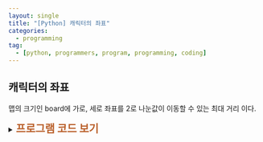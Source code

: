 ```yaml
---
layout: single
title: "[Python] 캐릭터의 좌표"
categories:
  - programming
tag:
  - [python, programmers, program, programming, coding]
---
```


## 캐릭터의 좌표  

맵의 크기인 board에 가로, 세로 좌표를 2로 나눈값이 이동할 수 있는 최대 거리 이다.  

<details>
    <summary><span style="font-size:1.5em; font-weight:bold; color:#BA602B">프로그램 코드 보기</span></summary>
    <div markdown="1">  
```python
def solution(keyinput, board):
    answer = [0,0]
    up = 1
    right = 1
    left = -1
    down = -1

    for i in keyinput:
        if i == 'left':
            answer[0] += left
        elif i == 'right':
            answer[0] += right
        elif i == 'up':
            answer[1] += up
        else:
            answer[1] += down

    width = int(board[0] / 2) # 가로 최대 크기
    height = int(board[1] / 2) # 세로 최대 크기
    
    # 가로 체크
    if answer[0] < 0 and abs(answer[0]) > width:
        answer[0] = -(width)
    elif answer[0] > width:
        answer[0] = width

    # 세로 체크
    if answer[1] < 0 and abs(answer[1]) > height:
        answer[1] = -(height)
    elif answer[1] > height:
        answer[1] = height

    return answer
```
</div>
</details>
